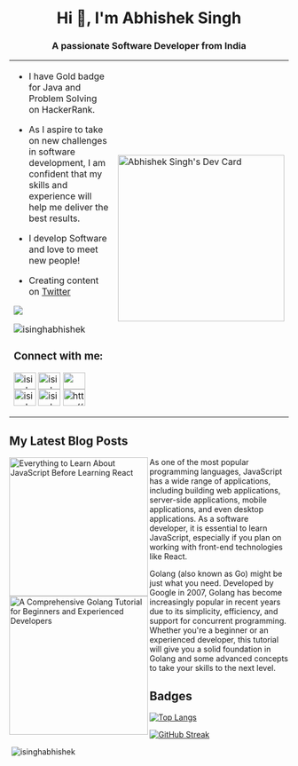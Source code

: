 <!-- - 👋 Hi, I’m @isinghabhishek
- 👀 I’m interested in ...
- 🌱 I’m currently learning ...
- 💞️ I’m looking to collaborate on ...
- 📫 How to reach me ... -->
<h1 align="center">Hi 👋, I'm Abhishek Singh</h1>
<h3 align="center">A passionate Software Developer from India</h3>
<table style="border: none;">
<tr>
<td>
 
- I have Gold badge for Java and Problem Solving on HackerRank.
 
- As I aspire to take on new challenges in software development, 
 I am confident that my skills and experience will help me deliver the best results.
 
- I develop Software and love to meet new people!
 
- Creating content on [Twitter](https://twitter.com/isinghabhishek1)
 
<a href="https://twitter.com/isinghabhishek1" target="_blank" rel="noreferrer"><img 
src="https://img.shields.io/twitter/follow/isinghabhishek1?logo=twitter&style=for-the-badge&color=0891b2&labelColor=1c1917"/></a> 
 
<p align="left"> <img src="https://komarev.com/ghpvc/?username=isinghabhishek&label=Profile%20views&color=0e75b6&style=flat" alt="isinghabhishek" /> </p>

<h3 align="left">Connect with me:</h3>
<p align="left">
<a href="https://twitter.com/isinghabhishek1" target="blank"><img align="center" src="https://raw.githubusercontent.com/rahuldkjain/github-profile-readme-generator/master/src/images/icons/Social/twitter.svg" alt="isinghabhishek1" height="30" width="40" /></a>
<a href="https://linkedin.com/in/isinghabhishek/" target="blank"><img align="center" src="https://raw.githubusercontent.com/rahuldkjain/github-profile-readme-generator/master/src/images/icons/Social/linked-in-alt.svg" alt="isinghabhishek/" height="30" width="40" /></a>
<a href="https://hashnode.com/@abhiishek" target="_blank" rel="noreferrer"><img align="center" src="https://raw.githubusercontent.com/danielcranney/readme-generator/main/public/icons/socials/hashnode.svg" width="40" height="30" /></a>
<a href="https://www.hackerrank.com/isinghabhishek" target="blank"><img align="center" src="https://raw.githubusercontent.com/rahuldkjain/github-profile-readme-generator/master/src/images/icons/Social/hackerrank.svg" alt="isinghabhishek" height="30" width="40" /></a>
<a href="https://www.leetcode.com/isinghabhishek" target="blank"><img align="center" src="https://raw.githubusercontent.com/rahuldkjain/github-profile-readme-generator/master/src/images/icons/Social/leet-code.svg" alt="isinghabhishek" height="30" width="40" /></a>
<a href="https://auth.geeksforgeeks.org/user/isinghabhishek05/practice" target="blank"><img align="center" src="https://raw.githubusercontent.com/rahuldkjain/github-profile-readme-generator/master/src/images/icons/Social/geeks-for-geeks.svg" alt="https://auth.geeksforgeeks.org/user/isinghabhishek05/practice" height="30" width="40" /></a>
</p>
</td>
<td>
<a href="https://app.daily.dev/abhishekdev"><img src="https://api.daily.dev/devcards/b123d3498a0b4f1fbb1a98a09e1759f8.png?r=i7b" width="300" alt="Abhishek Singh's Dev Card"/></a>
</td>
</tr>
</table>

## My Latest Blog Posts
<!-- Hashnode Blog Start -->

<p align="left">
 <a href="https://abhiisheksingh.hashnode.dev/a-comprehensive-golang-tutorial-for-beginners-and-experienced-developers" title="JavaScript Tutorial: Everything to Learn About JavaScript Before Learning React" ><img src="https://cdn.hashnode.com/res/hashnode/image/upload/v1683048155707/6a7699bd-bec1-44ba-a546-2c73b27b75aa.png?w=1600&h=840&fit=crop&crop=entropy&auto=compress,format&format=webp" alt="Everything to Learn About JavaScript Before Learning React" width="250px" align="left"/></a>
 
 As one of the most popular programming languages, JavaScript has a wide range of applications, including building web applications, server-side applications, mobile applications, and even desktop applications. As a software developer, it is essential to learn JavaScript, especially if you plan on working with front-end technologies like React. </p> 
 

<p align="left">
 <a href="https://abhiisheksingh.hashnode.dev/a-comprehensive-golang-tutorial-for-beginners-and-experienced-developers" title="A Comprehensive Golang Tutorial for Beginners and Experienced Developers" ><img src="https://cdn.hashnode.com/res/hashnode/image/upload/v1681474337660/f2f72d99-ea8b-42c7-9993-2433f4a4fc9c.png?w=1600&h=840&fit=crop&crop=entropy&auto=compress,format&format=webp" alt="A Comprehensive Golang Tutorial for Beginners and Experienced Developers" width="250px" align="left"/></a>
 
Golang (also known as Go) might be just what you need. Developed by Google in 2007, Golang has become increasingly popular in recent years due to its simplicity, efficiency, and support for concurrent programming. Whether you're a beginner or an experienced developer, this tutorial will give you a solid foundation in Golang and some advanced concepts to take your skills to the next level. </p> 

<!-- HashNode Blog End  -->
 

 ## Badges
[![Top Langs](https://github-readme-stats.vercel.app/api/top-langs/?username=isinghabhishek&layout=compact&theme=dark)](https://github.com/isinghabhishek/github-readme-stats)

[![GitHub Streak](https://streak-stats.demolab.com?user=isinghabhishek&theme=dark&mode=weekly)](https://git.io/streak-stats)

<p> &nbsp;<img src="https://github-readme-stats.vercel.app/api?username=isinghabhishek&theme=dark&show_icons=true&locale=en" alt="isinghabhishek"/> </p>

<!-- <p><img align="center" src="https://github-readme-streak-stats.herokuapp.com/?user=isinghabhishek&theme=dark" alt="isinghabhishek" /></p> -->
